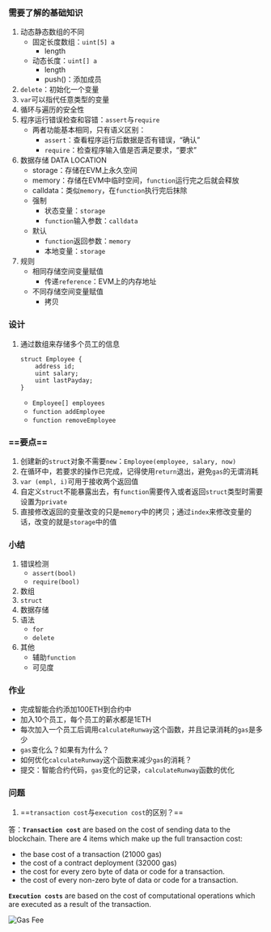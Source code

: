 ### 需要了解的基础知识
1. 动态静态数组的不同
    - 固定长度数组：`uint[5] a`
        - length
    - 动态长度：`uint[] a`
        - length
        - push()：添加成员
2. `delete`：初始化一个变量
3. `var`可以指代任意类型的变量
4. 循环与遍历的安全性
5. 程序运行错误检查和容错：`assert`与`require`
    - 两者功能基本相同，只有语义区别：
        - `assert`：查看程序运行后数据是否有错误，“确认”
        - `require`：检查程序输入值是否满足要求，“要求”
6. 数据存储 DATA LOCATION
    - storage：存储在EVM上永久空间
    - memory：存储在EVM中临时空间，`function`运行完之后就会释放
    - calldata：类似`memory`，在`function`执行完后抹除
    - 强制
        - 状态变量：`storage`
        - `function`输入参数：`calldata`
    - 默认
        - `function`返回参数：`memory`
        - 本地变量：`storage`
7. 规则
    - 相同存储空间变量赋值
        - 传递`reference`：EVM上的内存地址
    - 不同存储空间变量赋值
        - 拷贝


### 设计
1. 通过数组来存储多个员工的信息
    ```
    struct Employee {
        address id;
        uint salary;
        uint lastPayday;
    }
    ```
    - `Employee[] employees`
    - `function addEmployee`
    - `function removeEmployee`


### ==要点==
1. 创建新的`struct`对象不需要`new`：`Employee(employee, salary, now)`
2. 在循环中，若要求的操作已完成，记得使用`return`退出，避免`gas`的无谓消耗
3. `var (empl, i)`可用于接收两个返回值
4. 自定义`struct`不能暴露出去，有`function`需要传入或者返回`struct`类型时需要设置为`private`
5. 直接修改返回的变量改变的只是`memory`中的拷贝；通过`index`来修改变量的话，改变的就是`storage`中的值

### 小结
1. 错误检测
    - `assert(bool)`
    - `require(bool)`
2. 数组
3. `struct`
4. 数据存储
5. 语法
    - `for`
    - `delete`
6. 其他
    - 辅助`function`
    - 可见度


### 作业
- 完成智能合约添加100ETH到合约中
- 加入10个员工，每个员工的薪水都是1ETH
- 每次加入一个员工后调用`calculateRunway`这个函数，并且记录消耗的`gas`是多少
- `gas`变化么？如果有为什么？
- 如何优化`calculateRunway`这个函数来减少`gas`的消耗？
- 提交：智能合约代码，`gas`变化的记录，`calculateRunway`函数的优化


### 问题
1. ==`transaction cost`与`execution cost`的区别？==

答：**`Transaction cost`** are based on the cost of sending data to the blockchain. There are 4 items which make up the full transaction cost:
- the base cost of a transaction (21000 gas)
- the cost of a contract deployment (32000 gas)
- the cost for every zero byte of data or code for a transaction.
- the cost of every non-zero byte of data or code for a transaction.

**`Execution costs`** are based on the cost of computational operations which are executed as a result of the transaction.

![Gas Fee](https://s1.ax1x.com/2018/06/27/PPHfQ1.jpg)

